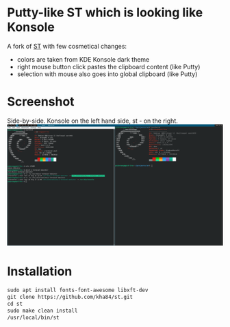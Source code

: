# Putty-like ST which is looking like Konsole 

A fork of [ST](https://st.suckless.org/) with few cosmetical changes:
- colors are taken from KDE Konsole dark theme
- right mouse button click pastes the clipboard content (like Putty)
- selection with mouse also goes into global clipboard (like Putty)


# Screenshot

Side-by-side. Konsole on the left hand side, st - on the right.
![screenshot](https://raw.githubusercontent.com/kha84/st/main/screenshot.png)

# Installation 

```
sudo apt install fonts-font-awesome libxft-dev
git clone https://github.com/kha84/st.git
cd st
sudo make clean install
/usr/local/bin/st
```
